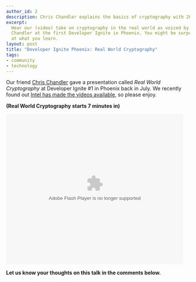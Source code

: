 ```yaml
---
author_id: 2
description: Chris Chandler explains the basics of cryptography with 20 slides in 5 minutes. No, really, he does.
excerpt:
  Hear our (video) take on cryptography in the real world as voiced by
  Chandler at the first Developer Ignite in Phoenix. You might be surprised
  at what you learn.
layout: post
title: "Developer Ignite Phoenix: Real World Cryptography"
tags:
- community
- technology
---
```


Our friend [Chris Chandler](http://chrischandler.name) gave a presentation called *Real World Cryptography* at Developer Ignite #1 in Phoenix back in July. We recently found out [Intel has made the videos available](https://software.intel.com/en-us/search/site/language/en/type/bds_video?query=developer%20ignite), so please enjoy.

**(Real World Cryptography starts 7 minutes in)**

<object id="flashObj" width="486" height="412" classid="clsid:D27CDB6E-AE6D-11cf-96B8-444553540000" codebase="http://download.macromedia.com/pub/shockwave/cabs/flash/swflash.cab#version=9,0,47,0"><param name="movie" value="http://c.brightcove.com/services/viewer/federated_f9?isVid=1" /><param name="bgcolor" value="#FFFFFF" /><param name="flashVars" value="videoId=1127676507001&playerID=741496470001&playerKey=AQ~~,AAAArH1stHk~,LuRqJUw7MaeYQkat5frTpWWPINh71g7p&domain=embed&dynamicStreaming=true" /><param name="base" value="http://admin.brightcove.com" /><param name="seamlesstabbing" value="false" /><param name="allowFullScreen" value="true" /><param name="swLiveConnect" value="true" /><param name="allowScriptAccess" value="always" /><embed src="http://c.brightcove.com/services/viewer/federated_f9?isVid=1" bgcolor="#FFFFFF" flashVars="videoId=1127676507001&playerID=741496470001&playerKey=AQ~~,AAAArH1stHk~,LuRqJUw7MaeYQkat5frTpWWPINh71g7p&domain=embed&dynamicStreaming=true" base="http://admin.brightcove.com" name="flashObj" width="486" height="412" seamlesstabbing="false" type="application/x-shockwave-flash" allowFullScreen="true" swLiveConnect="true" allowScriptAccess="always" pluginspage="http://www.macromedia.com/shockwave/download/index.cgi?P1_Prod_Version=ShockwaveFlash"></embed></object>

**Let us know your thoughts on this talk in the comments below.**

